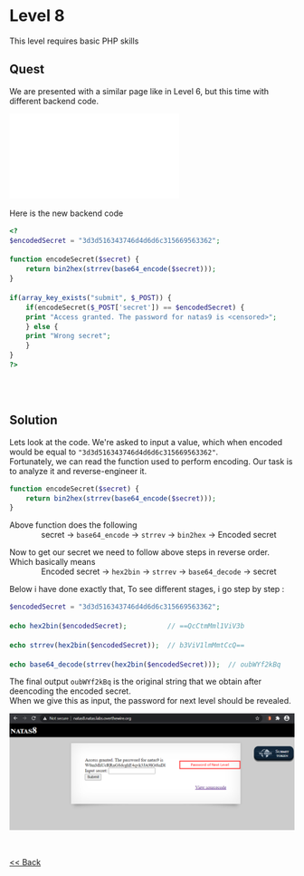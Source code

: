 # Level 8
This level requires basic PHP skills

## Quest
We are presented with a similar page like in Level 6, but this time with different backend code.

![Level 8 Image](./images/Level8.md)

Here is the new backend code
```php
<?
$encodedSecret = "3d3d516343746d4d6d6c315669563362";

function encodeSecret($secret) {
    return bin2hex(strrev(base64_encode($secret)));
}

if(array_key_exists("submit", $_POST)) {
    if(encodeSecret($_POST['secret']) == $encodedSecret) {
    print "Access granted. The password for natas9 is <censored>";
    } else {
    print "Wrong secret";
    }
}
?>
```
<br/>
<br/>

## Solution

Lets look at the code. We're asked to input a value, which when encoded would be equal to `"3d3d516343746d4d6d6c315669563362"`.<br/> 
Fortunately, we can read the function used to perform encoding. Our task is to analyze it and reverse-engineer it.

```php
function encodeSecret($secret) {
    return bin2hex(strrev(base64_encode($secret)));
}
```
Above function does the following<br/>
    secret -> `base64_encode` -> `strrev` -> `bin2hex` -> Encoded secret

Now to get our secret we need to follow above steps in reverse order. Which basically means<br/>
    Encoded secret -> `hex2bin` -> `strrev` -> `base64_decode` -> secret
  
 Below i have done exactly that, To see different stages, i go step by step :
 ```php
 $encodedSecret = "3d3d516343746d4d6d6c315669563362";

echo hex2bin($encodedSecret);          // ==QcCtmMml1ViV3b

echo strrev(hex2bin($encodedSecret));  // b3ViV1lmMmtCcQ==

echo base64_decode(strrev(hex2bin($encodedSecret)));  // oubWYf2kBq
```

The final output `oubWYf2kBq` is the original string that we obtain after deencoding the encoded secret.
<br/>
When we give this as input, the password for next level should be revealed. 

![Level 8 Image](./images/Level8_solution.png)

<br/>

[<< Back](https://grey-fish.github.io/Natas/index.html)
